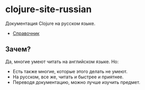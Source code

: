 clojure-site-russian
====================

Документация Clojure на русском языке.

- [Справочник](clojure-site-ru/content/reference/documentation.adoc)

Зачем?
------

Да, многие умеют читать на английском языке. Но:

- Есть также многие, которые этого делать не умеют.
- На русском, все же, читать и быстрее и приятнее.
- Переводя документацию, можно лучше изучить предмет.
